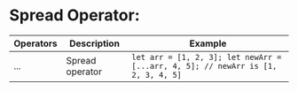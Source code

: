 # Spread Operator:

| Operators | Description                               | Example                                      |
|-----------|-------------------------------------------|----------------------------------------------|
|    ...    | Spread operator                           | `let arr = [1, 2, 3]; let newArr = [...arr, 4, 5]; // newArr is [1, 2, 3, 4, 5]` |
